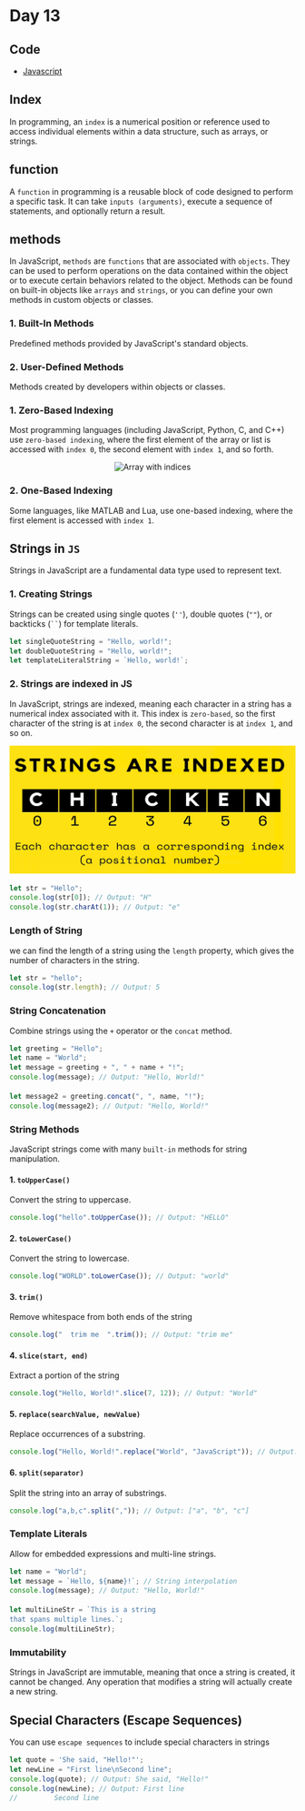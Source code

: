 # Day 13

## Code

- [Javascript](./main.js)

## Index

In programming, an `index` is a numerical position or reference used to access individual elements within a data structure, such as arrays, or strings.

## function

A `function` in programming is a reusable block of code designed to perform a specific task. It can take `inputs (arguments)`, execute a sequence of statements, and optionally return a result.

## methods

In JavaScript, `methods` are `functions` that are associated with `objects`. They can be used to perform operations on the data contained within the object or to execute certain behaviors related to the object. Methods can be found on built-in objects like `arrays` and `strings`, or you can define your own methods in custom objects or classes.

### 1. Built-In Methods

Predefined methods provided by JavaScript's standard objects.

### 2. User-Defined Methods

Methods created by developers within objects or classes.

### 1. Zero-Based Indexing

Most programming languages (including JavaScript, Python, C, and C++) use `zero-based indexing`, where the first element of the array or list is accessed with `index 0`, the second element with `index 1`, and so forth.

<center>

![Array with indices](https://qph.cf2.quoracdn.net/main-qimg-8b306b4c6d47bbafe378924ab42d24ba.webp)

</center>

### 2. One-Based Indexing

Some languages, like MATLAB and Lua, use one-based indexing, where the first element is accessed with `index 1`.

## Strings in `JS`

Strings in JavaScript are a fundamental data type used to represent text.

### 1. Creating Strings

Strings can be created using single quotes (`''`), double quotes (`""`), or backticks (` `` `) for template literals.

```js
let singleQuoteString = "Hello, world!";
let doubleQuoteString = "Hello, world!";
let templateLiteralString = `Hello, world!`;
```

### 2. Strings are indexed in JS

In JavaScript, strings are indexed, meaning each character in a string has a numerical index associated with it. This index is `zero-based`, so the first character of the string is at `index 0`, the second character is at `index 1`, and so on.

![Strings are indexed](./assets/strIndex.png)

```js
let str = "Hello";
console.log(str[0]); // Output: "H"
console.log(str.charAt(1)); // Output: "e"
```

### Length of String

we can find the length of a string using the `length` property, which gives the number of characters in the string.

```js
let str = "hello";
console.log(str.length); // Output: 5
```

### String Concatenation

Combine strings using the `+` operator or the `concat` method.

```js
let greeting = "Hello";
let name = "World";
let message = greeting + ", " + name + "!";
console.log(message); // Output: "Hello, World!"

let message2 = greeting.concat(", ", name, "!");
console.log(message2); // Output: "Hello, World!"
```

### String Methods

JavaScript strings come with many `built-in` methods for string manipulation.

#### 1. `toUpperCase()`

Convert the string to uppercase.

```js
console.log("hello".toUpperCase()); // Output: "HELLO"
```

#### 2. `toLowerCase()`

Convert the string to lowercase.

```js
console.log("WORLD".toLowerCase()); // Output: "world"
```

#### 3. `trim()`

Remove whitespace from both ends of the string

```js
console.log("  trim me  ".trim()); // Output: "trim me"
```

#### 4. `slice(start, end)`

Extract a portion of the string

```js
console.log("Hello, World!".slice(7, 12)); // Output: "World"
```

#### 5. `replace(searchValue, newValue)`

Replace occurrences of a substring.

```js
console.log("Hello, World!".replace("World", "JavaScript")); // Output: "Hello, JavaScript!"
```

#### 6. `split(separator)`

Split the string into an array of substrings.

```js
console.log("a,b,c".split(",")); // Output: ["a", "b", "c"]
```

### Template Literals

Allow for embedded expressions and multi-line strings.

```js
let name = "World";
let message = `Hello, ${name}!`; // String interpolation
console.log(message); // Output: "Hello, World!"

let multiLineStr = `This is a string
that spans multiple lines.`;
console.log(multiLineStr);
```

### Immutability

Strings in JavaScript are immutable, meaning that once a string is created, it cannot be changed. Any operation that modifies a string will actually create a new string.

## Special Characters (Escape Sequences)

You can use `escape sequences` to include special characters in strings

```js
let quote = 'She said, "Hello!"';
let newLine = "First line\nSecond line";
console.log(quote); // Output: She said, "Hello!"
console.log(newLine); // Output: First line
//         Second line
```
